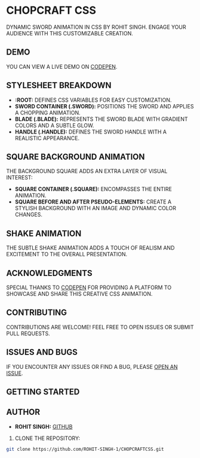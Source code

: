# CHOPCRAFT CSS

DYNAMIC SWORD ANIMATION IN CSS BY ROHIT SINGH. ENGAGE YOUR AUDIENCE WITH THIS CUSTOMIZABLE CREATION.

## DEMO

YOU CAN VIEW A LIVE DEMO ON [CODEPEN](HTTPS://CODEPEN.IO/UFPBZSZY-THE-DECODER/PEN/MWXJGXZ).

## STYLESHEET BREAKDOWN

- **:ROOT:** DEFINES CSS VARIABLES FOR EASY CUSTOMIZATION.
- **SWORD CONTAINER (.SWORD):** POSITIONS THE SWORD AND APPLIES A CHOPPING ANIMATION.
- **BLADE (.BLADE):** REPRESENTS THE SWORD BLADE WITH GRADIENT COLORS AND A SUBTLE GLOW.
- **HANDLE (.HANDLE):** DEFINES THE SWORD HANDLE WITH A REALISTIC APPEARANCE.

## SQUARE BACKGROUND ANIMATION

THE BACKGROUND SQUARE ADDS AN EXTRA LAYER OF VISUAL INTEREST:

- **SQUARE CONTAINER (.SQUARE):** ENCOMPASSES THE ENTIRE ANIMATION.
- **SQUARE BEFORE AND AFTER PSEUDO-ELEMENTS:** CREATE A STYLISH BACKGROUND WITH AN IMAGE AND DYNAMIC COLOR CHANGES.

## SHAKE ANIMATION

THE SUBTLE SHAKE ANIMATION ADDS A TOUCH OF REALISM AND EXCITEMENT TO THE OVERALL PRESENTATION.

## ACKNOWLEDGMENTS

SPECIAL THANKS TO [CODEPEN](HTTPS://CODEPEN.IO/) FOR PROVIDING A PLATFORM TO SHOWCASE AND SHARE THIS CREATIVE CSS ANIMATION.

## CONTRIBUTING

CONTRIBUTIONS ARE WELCOME! FEEL FREE TO OPEN ISSUES OR SUBMIT PULL REQUESTS.

## ISSUES AND BUGS

IF YOU ENCOUNTER ANY ISSUES OR FIND A BUG, PLEASE [OPEN AN ISSUE](HTTPS://GITHUB.COM/ROHIT-SINGH-1/CHOPCRAFTCSS/ISSUES).

## GETTING STARTED
## AUTHOR

- **ROHIT SINGH:** [GITHUB](HTTPS://GITHUB.COM/ROHIT-SINGH-1)

1. CLONE THE REPOSITORY:
   
```BASH
git clone https://github.com/ROHIT-SINGH-1/CHOPCRAFTCSS.git 
